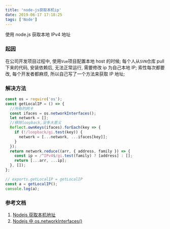 ```yaml
---
title: 'node-js获取本机ip'
date: 2019-06-17 17:18:25
tags: ['Node']
---
```


使用 node.js 获取本地 IPv4 地址

<!--more-->

### 起因

在公司开发项目过程中, 使用`Vue`项目配置本地 host 的时候;
每个人从`SVN`仓库 pull 下来的代码, 安装依赖后, 无法正常运行, 需要修改 ip 为自己本地 IP;
索性每次都要改, 每个开发者都麻烦, 所以自己写了一个方法来获取 IP 地址;

### 解决方法

```javascript
const os = require('os');
const getLocalIP = () => {
  //所有的网卡
  const ifaces = os.networkInterfaces();
  let network = [];
  //移除loopback,没多大意义
  Reflect.ownKeys(ifaces).forEach(key => {
    if (!/loopback/gi.test(key)) {
      network = [...network, ...ifaces[key]];
    }
  });
  return network.reduce((arr, { address, family }) => {
    const ip = /^IPv4$/gi.test(family) ? [address] : [];
    return [...arr, ...ip];
  }, []);
};

// exports.getLocalIP = getLocalIP
const a = getLocalIP();
console.log(a);
```

### 参考文档

1. [Nodejs 获取本机地址](https://blog.csdn.net/spy19881201/article/details/13394933)
2. [Nodejs 中 os.networkInterfaces()](http://nodejs.cn/api/os.html#os_os_networkinterfaces)
